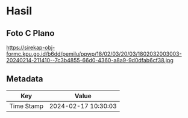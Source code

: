 # Hasil

## Foto C Plano

https://sirekap-obj-formc.kpu.go.id/b6dd/pemilu/ppwp/18/02/03/20/03/1802032003003-20240214-211410--7c3b4855-66d0-4360-a8a9-9d0dfab6cf38.jpg


## Metadata

| Key        | Value               |
| ---------- | ------------------- |
| Time Stamp | 2024-02-17 10:30:03 |



